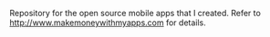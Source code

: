 Repository for the open source mobile apps that I created. Refer to http://www.makemoneywithmyapps.com for details.
